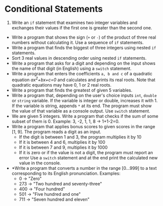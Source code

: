 # Conditional Statements

1. Write an `if` statement that examines two integer variables and exchanges their values if the first one is greater than the second one.
* Write a program that shows the sign (`+` or `-`) of the product of three real numbers without calculating it. Use a sequence of `if` statements.
* Write a program that finds the biggest of three integers using nested `if` statements.
* Sort 3 real values in descending order using nested `if` statements.
* Write a program that asks for a digit and depending on the input shows the name of that digit (in English) using a `switch` statement.
* Write a program that enters the coefficients `a, b and c` of a quadratic equation *ax<sup>2</sup>+bx+c=0* and calculates and prints its real roots. Note that quadratic equations may have 0, 1 or 2 real roots.
* Write a program that finds the greatest of given 5 variables.
* Write a program that, depending on the user's choice inputs `int`, `double` or `string` variable. If the variable is integer or double, increases it with 1. If the variable is string, appends `*` at its end. The program must show the value of that variable as a console output. Use `switch` statement.
* We are given 5 integers. Write a program that checks if the sum of some subset of them is 0. Example: 3, -2, 1, 1, 8 -> 1+1-2=0.
* Write a program that applies bonus scores to given scores in the range [1, 9]. The program reads a digit as an input.
    * If the digit is between 1 and 3, the program multiplies it by 10
    * If it is between 4 and 6, multiplies it by 100
    * If it is between 7 and 9, multiplies it by 1000
    * If it is zero or if the value is not a digit, the program must report an error
    Use a `switch` statement and at the end print the calculated new value in the console.
* \*Write a program that converts a number in the range [0...999] to a text corresponding to its English pronunciation. Examples:
    * 0 -> "Zero"
    * 273 -> "Two hundred and seventy-three"
    * 400 -> "Four hundred"
    * 501 -> "Five hundred and one"
    * 711 -> "Seven hundred and eleven"

